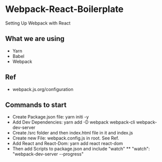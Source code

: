 # Webpack-React-Boilerplate
Setting Up Webpack with React

## What we are using
* Yarn
* Babel
* Webpack
## Ref
* webpack.js.org/configuration
## Commands to start
* Create Package.json file: yarn initi -y
* Add Dev Dependencies: yarn add -D webpack webpack-cli webpack-dev-server
* Create /src folder and then index.html file in it and index.js
* Create new File: webpack.config.js in root. See Ref.
* Add React and React-Dom: yarn add react react-dom
* Then add Scripts to package.json and include "watch"
** "watch": "webpack-dev-server --progress"